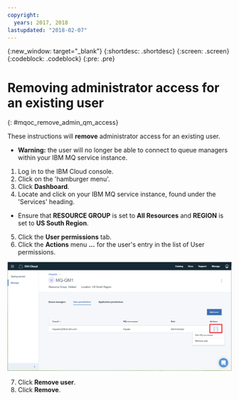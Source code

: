 ```yaml
---
copyright:
  years: 2017, 2018
lastupdated: "2018-02-07"
---
```


{:new_window: target="_blank"}
{:shortdesc: .shortdesc}
{:screen: .screen}
{:codeblock: .codeblock}
{:pre: .pre}

# Removing administrator access for an existing user
{: #mqoc_remove_admin_qm_access}

These instructions will **remove** administrator access for an existing user.
  * **Warning:** the user will no longer be able to connect to queue managers within your IBM MQ service instance.

1. Log in to the IBM Cloud console.
2. Click on the 'hamburger menu'.
3. Click **Dashboard**.
4. Locate and click on your IBM MQ service instance, found under the 'Services' heading.
  * Ensure that **RESOURCE GROUP** is set to **All Resources** and **REGION** is set to **US South Region**.
5. Click the **User permissions** tab.
6. Click the **Actions** menu **...** for the user's entry in the list of User permissions.

 ![Image showing the location of the action button](images/mqoc_admin_access_action_button.png)
 
7. Click **Remove user**.
8. Click **Remove**.
